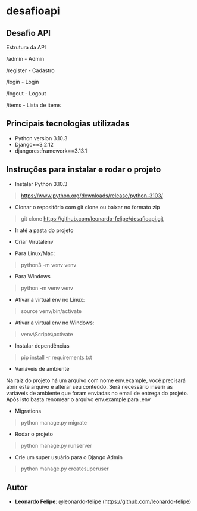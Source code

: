 # desafioapi
   
## Desafio API
 
Estrutura da API

/admin     - Admin

/register  - Cadastro

/login     - Login

/logout    - Logout

/items     - Lista de items
 
 
## Principais tecnologias utilizadas
 
* Python version 3.10.3
* Django==3.2.12
* djangorestframework==3.13.1
 
## Instruções para instalar e rodar o projeto
 
* Instalar Python 3.10.3
>    https://www.python.org/downloads/release/python-3103/

* Clonar o repositório com git clone ou baixar no formato zip
> git clone https://github.com/leonardo-felipe/desafioapi.git

* Ir até a pasta do projeto

* Criar Virutalenv
* Para Linux/Mac:
> python3 -m venv venv
* Para Windows
> python -m venv venv

* Ativar a virtual env no Linux:
> source venv/bin/activate
* Ativar a virtual env no Windows:
> venv\Scripts\activate

* Instalar dependências
> pip install -r requirements.txt

* Variáveis de ambiente

Na raiz do projeto há um arquivo com nome env.example, você precisará abrir este arquivo e alterar seu conteúdo. Será necessário inserir as variáveis de ambiente que foram enviadas no email de entrega do projeto. Após isto basta renomear o arquivo env.example para .env

* Migrations
> python manage.py migrate


* Rodar o projeto
> python manage.py runserver

* Crie um super usuário para o Django Admin
> python manage.py createsuperuser

  
## Autor
 
* **Leonardo Felipe**: @leonardo-felipe (https://github.com/leonardo-felipe)
